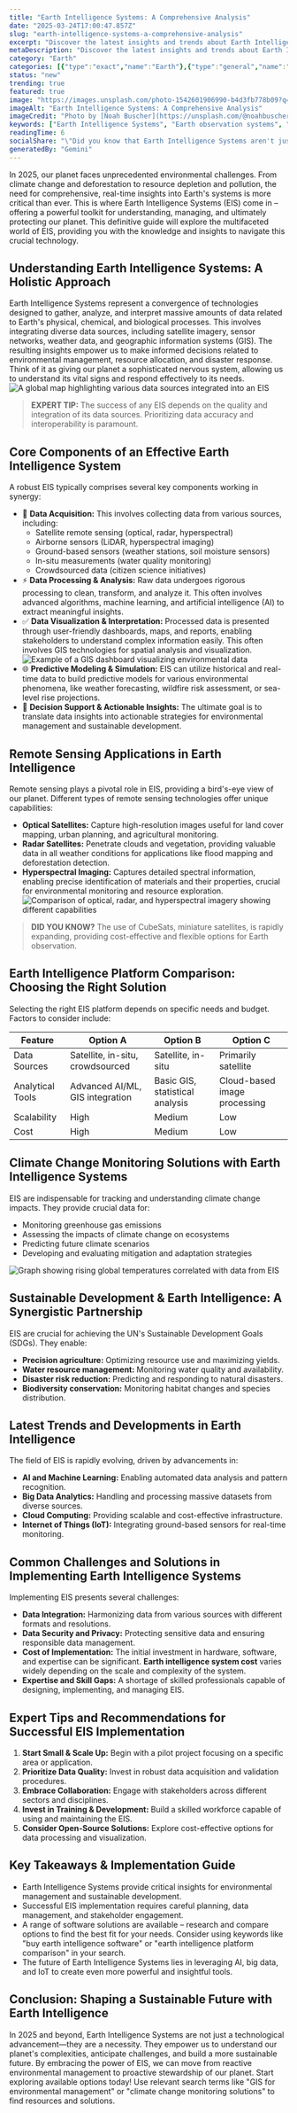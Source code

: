 ```yaml
---
title: "Earth Intelligence Systems: A Comprehensive Analysis"
date: "2025-03-24T17:00:47.857Z"
slug: "earth-intelligence-systems-a-comprehensive-analysis"
excerpt: "Discover the latest insights and trends about Earth Intelligence Systems. This comprehensive guide covers everything you need to know about Earth Intelligence Systems in 2025."
metaDescription: "Discover the latest insights and trends about Earth Intelligence Systems. This comprehensive guide covers everything you need to know about Earth Intellige..."
category: "Earth"
categories: [{"type":"exact","name":"Earth"},{"type":"general","name":"Environmental Science"},{"type":"medium","name":"Remote Sensing"},{"type":"specific","name":"Satellite Imagery"},{"type":"niche","name":"Spectral Analysis"}]
status: "new"
trending: true
featured: true
image: "https://images.unsplash.com/photo-1542601906990-b4d3fb778b09?q=85&w=1200&fit=max&fm=webp&auto=compress"
imageAlt: "Earth Intelligence Systems: A Comprehensive Analysis"
imageCredit: "Photo by [Noah Buscher](https://unsplash.com/@noahbuscher) on Unsplash"
keywords: ["Earth Intelligence Systems", "Earth observation systems", "environmental monitoring systems", "GIS for environmental management", "buy earth intelligence software", "earth intelligence platform comparison", "remote sensing applications in earth intelligence", "climate change monitoring solutions", "sustainable development earth intelligence", "earth intelligence system cost"]
readingTime: 6
socialShare: "\"Did you know that Earth Intelligence Systems aren't just about monitoring – they're about predicting and proactively shaping a sustainable future?\""
generatedBy: "Gemini"
---
```




In 2025, our planet faces unprecedented environmental challenges.  From climate change and deforestation to resource depletion and pollution, the need for comprehensive, real-time insights into Earth's systems is more critical than ever.  This is where Earth Intelligence Systems (EIS) come in – offering a powerful toolkit for understanding, managing, and ultimately protecting our planet. This definitive guide will explore the multifaceted world of EIS, providing you with the knowledge and insights to navigate this crucial technology.

##  Understanding Earth Intelligence Systems: A Holistic Approach

Earth Intelligence Systems represent a convergence of technologies designed to gather, analyze, and interpret massive amounts of data related to Earth's physical, chemical, and biological processes.  This involves integrating diverse data sources, including satellite imagery, sensor networks, weather data, and geographic information systems (GIS).  The resulting insights empower us to make informed decisions related to environmental management, resource allocation, and disaster response.  Think of it as giving our planet a sophisticated nervous system, allowing us to understand its vital signs and respond effectively to its needs. ![A global map highlighting various data sources integrated into an EIS](https://images.unsplash.com/photo-1444703686981-a3abbc4d4fe3?q=85&w=1200&fit=max&fm=webp&auto=compress)

> **EXPERT TIP:**  The success of any EIS depends on the quality and integration of its data sources.  Prioritizing data accuracy and interoperability is paramount.

## Core Components of an Effective Earth Intelligence System

A robust EIS typically comprises several key components working in synergy:

* 🔑 **Data Acquisition:** This involves collecting data from various sources, including:
    * Satellite remote sensing (optical, radar, hyperspectral)
    * Airborne sensors (LiDAR, hyperspectral imaging)
    * Ground-based sensors (weather stations, soil moisture sensors)
    * In-situ measurements (water quality monitoring)
    * Crowdsourced data (citizen science initiatives)
* ⚡ **Data Processing & Analysis:** Raw data undergoes rigorous processing to clean, transform, and analyze it.  This often involves advanced algorithms, machine learning, and artificial intelligence (AI) to extract meaningful insights.
* ✅ **Data Visualization & Interpretation:**  Processed data is presented through user-friendly dashboards, maps, and reports, enabling stakeholders to understand complex information easily.  This often involves GIS technologies for spatial analysis and visualization. ![Example of a GIS dashboard visualizing environmental data](https://images.unsplash.com/photo-1542601906990-b4d3fb778b09?q=85&w=1200&fit=max&fm=webp&auto=compress)
* 🌐 **Predictive Modeling & Simulation:** EIS can utilize historical and real-time data to build predictive models for various environmental phenomena, like weather forecasting, wildfire risk assessment, or sea-level rise projections.
* 🤝 **Decision Support & Actionable Insights:** The ultimate goal is to translate data insights into actionable strategies for environmental management and sustainable development.

## Remote Sensing Applications in Earth Intelligence

Remote sensing plays a pivotal role in EIS, providing a bird's-eye view of our planet.  Different types of remote sensing technologies offer unique capabilities:

* **Optical Satellites:**  Capture high-resolution images useful for land cover mapping, urban planning, and agricultural monitoring.
* **Radar Satellites:**  Penetrate clouds and vegetation, providing valuable data in all weather conditions for applications like flood mapping and deforestation detection.
* **Hyperspectral Imaging:**  Captures detailed spectral information, enabling precise identification of materials and their properties, crucial for environmental monitoring and resource exploration. ![Comparison of optical, radar, and hyperspectral imagery showing different capabilities](https://images.unsplash.com/photo-1534559733674-bf89abe1dda5?q=85&w=1200&fit=max&fm=webp&auto=compress)

> **DID YOU KNOW?**  The use of CubeSats, miniature satellites, is rapidly expanding, providing cost-effective and flexible options for Earth observation.

##  Earth Intelligence Platform Comparison: Choosing the Right Solution

Selecting the right EIS platform depends on specific needs and budget.  Factors to consider include:

| Feature          | Option A                               | Option B                               | Option C                               |
|-----------------|----------------------------------------|----------------------------------------|----------------------------------------|
| Data Sources     | Satellite, in-situ, crowdsourced       | Satellite, in-situ                     | Primarily satellite                     |
| Analytical Tools | Advanced AI/ML, GIS integration         | Basic GIS, statistical analysis          | Cloud-based image processing            |
| Scalability      | High                                   | Medium                                  | Low                                    |
| Cost             | High                                   | Medium                                  | Low                                    |

## Climate Change Monitoring Solutions with Earth Intelligence Systems

EIS are indispensable for tracking and understanding climate change impacts.  They provide crucial data for:

* Monitoring greenhouse gas emissions
* Assessing the impacts of climate change on ecosystems
* Predicting future climate scenarios
* Developing and evaluating mitigation and adaptation strategies

![Graph showing rising global temperatures correlated with data from EIS](https://images.unsplash.com/photo-1540198163009-7afda7da2945?q=85&w=1200&fit=max&fm=webp&auto=compress)

##  Sustainable Development & Earth Intelligence: A Synergistic Partnership

EIS are crucial for achieving the UN's Sustainable Development Goals (SDGs). They enable:

* **Precision agriculture:** Optimizing resource use and maximizing yields.
* **Water resource management:** Monitoring water quality and availability.
* **Disaster risk reduction:** Predicting and responding to natural disasters.
* **Biodiversity conservation:** Monitoring habitat changes and species distribution.

## Latest Trends and Developments in Earth Intelligence

The field of EIS is rapidly evolving, driven by advancements in:

* **AI and Machine Learning:**  Enabling automated data analysis and pattern recognition.
* **Big Data Analytics:** Handling and processing massive datasets from diverse sources.
* **Cloud Computing:** Providing scalable and cost-effective infrastructure.
* **Internet of Things (IoT):** Integrating ground-based sensors for real-time monitoring.

## Common Challenges and Solutions in Implementing Earth Intelligence Systems

Implementing EIS presents several challenges:

* **Data Integration:**  Harmonizing data from various sources with different formats and resolutions.
* **Data Security and Privacy:**  Protecting sensitive data and ensuring responsible data management.
* **Cost of Implementation:**  The initial investment in hardware, software, and expertise can be significant.  **Earth intelligence system cost** varies widely depending on the scale and complexity of the system.
* **Expertise and Skill Gaps:**  A shortage of skilled professionals capable of designing, implementing, and managing EIS.

##  Expert Tips and Recommendations for Successful EIS Implementation

1. **Start Small & Scale Up:** Begin with a pilot project focusing on a specific area or application.
2. **Prioritize Data Quality:**  Invest in robust data acquisition and validation procedures.
3. **Embrace Collaboration:**  Engage with stakeholders across different sectors and disciplines.
4. **Invest in Training & Development:**  Build a skilled workforce capable of using and maintaining the EIS.
5. **Consider Open-Source Solutions:**  Explore cost-effective options for data processing and visualization.

## Key Takeaways & Implementation Guide

* Earth Intelligence Systems provide critical insights for environmental management and sustainable development.
* Successful EIS implementation requires careful planning, data management, and stakeholder engagement.
* A range of software solutions are available – research and compare options to find the best fit for your needs.  Consider using keywords like "buy earth intelligence software" or "earth intelligence platform comparison" in your search.
* The future of Earth Intelligence Systems lies in leveraging AI, big data, and IoT to create even more powerful and insightful tools.

## Conclusion: Shaping a Sustainable Future with Earth Intelligence

In 2025 and beyond, Earth Intelligence Systems are not just a technological advancement—they are a necessity.  They empower us to understand our planet's complexities, anticipate challenges, and build a more sustainable future. By embracing the power of EIS, we can move from reactive environmental management to proactive stewardship of our planet.  Start exploring available options today!  Use relevant search terms like "GIS for environmental management" or "climate change monitoring solutions" to find resources and solutions.

